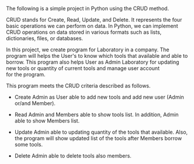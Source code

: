 The following is a simple project in Python using the CRUD method.

CRUD stands for Create, Read, Update, and Delete. It represents the four basic operations we can perform on data. In Python, we can implement CRUD operations on data stored in various formats such as lists, dictionaries, files, or databases.

In this project, we create program for Laboratory in a company. The program will helps the User's to know which tools that available and able to borrow. This program also helps User as Admin Laboratory for updating new tools or quantity of current tools and manage user account for the program.


This program meets the CRUD criteria described as follows.

- Create
  Admin as User able to add new tools and add new user (Admin or/and Member).

- Read
  Admin and Members able to show tools list. In addition, Admin able to show Members list.

- Update
  Admin able to updating quantity of the tools that available. Also, the program will show updated list of the tools after Members borrow some tools.

- Delete
  Admin able to delete tools also members.
